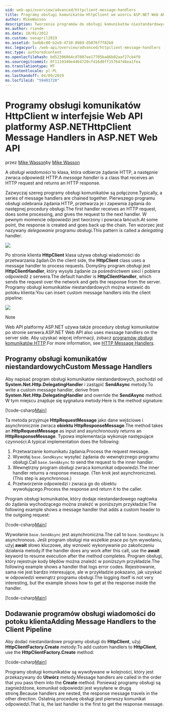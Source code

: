 ```yaml
---
uid: web-api/overview/advanced/httpclient-message-handlers
title: Programy obsługi komunikatów HttpClient we wzorcu ASP.NET Web API — ASP.NET 4.x
author: MikeWasson
description: Tworzenie programów do obsługi komunikatów niestandardowych dla interfejsu API sieci Web platformy ASP.NET na platformie ASP.NET 4.x
ms.author: riande
ms.date: 10/01/2012
ms.custom: seoapril2019
ms.assetid: 5a4b6c80-b2e9-4710-8969-d5076f7f82b8
msc.legacyurl: /web-api/overview/advanced/httpclient-message-handlers
msc.type: authoredcontent
ms.openlocfilehash: bd52396064cd7007ee17705ba86b02aaf27cb4f0
ms.sourcegitcommit: 0f1119340e4464720cfd16d0ff15764746ea1fea
ms.translationtype: MT
ms.contentlocale: pl-PL
ms.lasthandoff: 04/09/2019
ms.locfileid: "59401728"
---
```

# <a name="httpclient-message-handlers-in-aspnet-web-api"></a><span data-ttu-id="3d192-103">Programy obsługi komunikatów HttpClient w interfejsie Web API platformy ASP.NET</span><span class="sxs-lookup"><span data-stu-id="3d192-103">HttpClient Message Handlers in ASP.NET Web API</span></span>

<span data-ttu-id="3d192-104">przez [Mike Wasson](https://github.com/MikeWasson)</span><span class="sxs-lookup"><span data-stu-id="3d192-104">by [Mike Wasson](https://github.com/MikeWasson)</span></span>

<span data-ttu-id="3d192-105">A *obsługi wiadomości* to klasa, która odbierze żądanie HTTP, a następnie zwraca odpowiedź HTTP.</span><span class="sxs-lookup"><span data-stu-id="3d192-105">A *message handler* is a class that receives an HTTP request and returns an HTTP response.</span></span>

<span data-ttu-id="3d192-106">Zazwyczaj szereg programy obsługi komunikatów są połączone.</span><span class="sxs-lookup"><span data-stu-id="3d192-106">Typically, a series of message handlers are chained together.</span></span> <span data-ttu-id="3d192-107">Pierwszego programu obsługi odebrania żądania HTTP, przetwarza je i zapewnia żądania do następnej procedury obsługi.</span><span class="sxs-lookup"><span data-stu-id="3d192-107">The first handler receives an HTTP request, does some processing, and gives the request to the next handler.</span></span> <span data-ttu-id="3d192-108">W pewnym momencie odpowiedzi jest tworzony i powraca łańcuch.</span><span class="sxs-lookup"><span data-stu-id="3d192-108">At some point, the response is created and goes back up the chain.</span></span> <span data-ttu-id="3d192-109">Ten wzorzec jest nazywany *delegowanie* programu obsługi.</span><span class="sxs-lookup"><span data-stu-id="3d192-109">This pattern is called a *delegating* handler.</span></span>

![](httpclient-message-handlers/_static/image1.png)

<span data-ttu-id="3d192-110">Po stronie klienta **HttpClient** klasa używa obsługi wiadomości do przetwarzania żądań.</span><span class="sxs-lookup"><span data-stu-id="3d192-110">On the client side, the **HttpClient** class uses a message handler to process requests.</span></span> <span data-ttu-id="3d192-111">Domyślny program obsługi jest **HttpClientHandler**, który wysyła żądanie za pośrednictwem sieci i pobiera odpowiedź z serwera.</span><span class="sxs-lookup"><span data-stu-id="3d192-111">The default handler is **HttpClientHandler**, which sends the request over the network and gets the response from the server.</span></span> <span data-ttu-id="3d192-112">Programy obsługi komunikatów niestandardowych można wstawić do potoku klienta:</span><span class="sxs-lookup"><span data-stu-id="3d192-112">You can insert custom message handlers into the client pipeline:</span></span>

![](httpclient-message-handlers/_static/image2.png)

> [!NOTE]
> <span data-ttu-id="3d192-113">Web API platformy ASP.NET używa także procedury obsługi komunikatów po stronie serwera.</span><span class="sxs-lookup"><span data-stu-id="3d192-113">ASP.NET Web API also uses message handlers on the server side.</span></span> <span data-ttu-id="3d192-114">Aby uzyskać więcej informacji, zobacz [programów obsługi komunikatów HTTP](http-message-handlers.md).</span><span class="sxs-lookup"><span data-stu-id="3d192-114">For more information, see [HTTP Message Handlers](http-message-handlers.md).</span></span>


## <a name="custom-message-handlers"></a><span data-ttu-id="3d192-115">Programy obsługi komunikatów niestandardowych</span><span class="sxs-lookup"><span data-stu-id="3d192-115">Custom Message Handlers</span></span>

<span data-ttu-id="3d192-116">Aby napisać program obsługi komunikatów niestandardowych, pochodzi od **System.Net.Http.DelegatingHandler** i zastąpić **SendAsync** metody.</span><span class="sxs-lookup"><span data-stu-id="3d192-116">To write a custom message handler, derive from **System.Net.Http.DelegatingHandler** and override the **SendAsync** method.</span></span> <span data-ttu-id="3d192-117">W tym miejscu znajduje się sygnatura metody:</span><span class="sxs-lookup"><span data-stu-id="3d192-117">Here is the method signature:</span></span>

[!code-csharp[Main](httpclient-message-handlers/samples/sample1.cs)]

<span data-ttu-id="3d192-118">Ta metoda przyjmuje **HttpRequestMessage** jako dane wejściowe i asynchronicznie zwraca **obiektu HttpResponseMessage**.</span><span class="sxs-lookup"><span data-stu-id="3d192-118">The method takes an **HttpRequestMessage** as input and asynchronously returns an **HttpResponseMessage**.</span></span> <span data-ttu-id="3d192-119">Typowa implementacja wykonuje następujące czynności:</span><span class="sxs-lookup"><span data-stu-id="3d192-119">A typical implementation does the following:</span></span>

1. <span data-ttu-id="3d192-120">Przetwarzanie komunikatu żądania.</span><span class="sxs-lookup"><span data-stu-id="3d192-120">Process the request message.</span></span>
2. <span data-ttu-id="3d192-121">Wywołaj `base.SendAsync` wysyłać żądania do wewnętrznego programu obsługi.</span><span class="sxs-lookup"><span data-stu-id="3d192-121">Call `base.SendAsync` to send the request to the inner handler.</span></span>
3. <span data-ttu-id="3d192-122">Wewnętrzny program obsługi zwraca komunikat odpowiedzi.</span><span class="sxs-lookup"><span data-stu-id="3d192-122">The inner handler returns a response message.</span></span> <span data-ttu-id="3d192-123">(Ten krok jest asynchroniczne).</span><span class="sxs-lookup"><span data-stu-id="3d192-123">(This step is asynchronous.)</span></span>
4. <span data-ttu-id="3d192-124">Przetworzenie odpowiedzi i zwraca go do obiektu wywołującego.</span><span class="sxs-lookup"><span data-stu-id="3d192-124">Process the response and return it to the caller.</span></span>

<span data-ttu-id="3d192-125">Program obsługi komunikatów, który dodaje niestandardowego nagłówka do żądania wychodzącego można znaleźć w poniższym przykładzie:</span><span class="sxs-lookup"><span data-stu-id="3d192-125">The following example shows a message handler that adds a custom header to the outgoing request:</span></span>

[!code-csharp[Main](httpclient-message-handlers/samples/sample2.cs)]

<span data-ttu-id="3d192-126">Wywołanie `base.SendAsync` jest asynchroniczna.</span><span class="sxs-lookup"><span data-stu-id="3d192-126">The call to `base.SendAsync` is asynchronous.</span></span> <span data-ttu-id="3d192-127">Jeśli program obsługi ma wszelkie prace po tym wywołaniu, użyj **await** słowo kluczowe, aby wznowić wykonywanie po zakończeniu działania metody.</span><span class="sxs-lookup"><span data-stu-id="3d192-127">If the handler does any work after this call, use the **await** keyword to resume execution after the method completes.</span></span> <span data-ttu-id="3d192-128">Program obsługi, który rejestruje kody błędów można znaleźć w poniższym przykładzie.</span><span class="sxs-lookup"><span data-stu-id="3d192-128">The following example shows a handler that logs error codes.</span></span> <span data-ttu-id="3d192-129">Rejestrowanie, sama nie jest bardzo interesujące, ale w przykładzie pokazano, jak uzyskać w odpowiedzi wewnątrz programu obsługi.</span><span class="sxs-lookup"><span data-stu-id="3d192-129">The logging itself is not very interesting, but the example shows how to get at the response inside the handler.</span></span>

[!code-csharp[Main](httpclient-message-handlers/samples/sample3.cs?highlight=10,13)]

## <a name="adding-message-handlers-to-the-client-pipeline"></a><span data-ttu-id="3d192-130">Dodawanie programów obsługi wiadomości do potoku klienta</span><span class="sxs-lookup"><span data-stu-id="3d192-130">Adding Message Handlers to the Client Pipeline</span></span>

<span data-ttu-id="3d192-131">Aby dodać niestandardowe programy obsługi do **HttpClient**, użyj **HttpClientFactory.Create** metody:</span><span class="sxs-lookup"><span data-stu-id="3d192-131">To add custom handlers to **HttpClient**, use the **HttpClientFactory.Create** method:</span></span>

[!code-csharp[Main](httpclient-message-handlers/samples/sample4.cs)]

<span data-ttu-id="3d192-132">Programy obsługi komunikatów są wywoływane w kolejności, który jest przekazywany do **Utwórz** metody.</span><span class="sxs-lookup"><span data-stu-id="3d192-132">Message handlers are called in the order that you pass them into the **Create** method.</span></span> <span data-ttu-id="3d192-133">Ponieważ programy obsługi są zagnieżdżone, komunikat odpowiedzi jest wysyłane w drugą stronę.</span><span class="sxs-lookup"><span data-stu-id="3d192-133">Because handlers are nested, the response message travels in the other direction.</span></span> <span data-ttu-id="3d192-134">Ostatnią procedurę obsługi jest pierwszy komunikat odpowiedzi.</span><span class="sxs-lookup"><span data-stu-id="3d192-134">That is, the last handler is the first to get the response message.</span></span>
